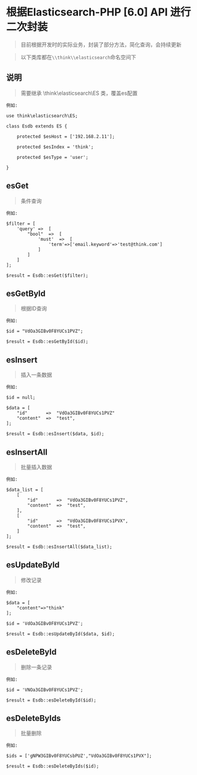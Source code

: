 # 根据Elasticsearch-PHP [6.0] API 进行二次封装

> 目前根据开发时的实际业务，封装了部分方法，简化查询，会持续更新

> 以下类库都在`\\think\\elasticsearch`命名空间下

## 说明
> 需要继承 \\think\\elasticsearch\\ES 类，覆盖es配置

```
例如:

use think\elasticsearch\ES;

class Esdb extends ES {

    protected $esHost = ['192.168.2.11'];

    protected $esIndex = 'think';

    protected $esType = 'user';

}
```

## esGet
> 条件查询

```
例如:

$filter = [
    'query' =>  [
        "bool"  =>  [
            'must'  =>  [
                'term'=>['email.keyword'=>'test@think.com']
            ]
        ]
    ]
];

$result = Esdb::esGet($filter);
```
## esGetById
> 根据ID查询

```
例如:

$id = "VdOa3GIBv0F8YUCs1PVZ";

$result = Esdb::esGetById($id);
```
## esInsert
> 插入一条数据

```
例如:

$id = null;

$data = [
    "id"       =>  "VdOa3GIBv0F8YUCs1PVZ"
    "content"  =>  "test",
];

$result = Esdb::esInsert($data, $id);
```
## esInsertAll
> 批量插入数据

```
例如:

$data_list = [
    [
        "id"       =>  "VdOa3GIBv0F8YUCs1PVZ",
        "content"  =>  "test",
    ],
    [
        "id"       =>  "VdOa3GIBv0F8YUCs1PVX",
        "content"  =>  "test",
    ]
];

$result = Esdb::esInsertAll($data_list);
```
## esUpdateById
> 修改记录

```
例如:

$data = [
    "content"=>"think"
];

$id = 'VdOa3GIBv0F8YUCs1PVZ';

$result = Esdb::esUpdateById($data, $id);
```
## esDeleteById
> 删除一条记录

```
例如:

$id = 'VNOa3GIBv0F8YUCs1PVZ';

$result = Esdb::esDeleteById($id);
```
## esDeleteByIds
> 批量删除

```
例如:

$ids = ['gNPW3GIBv0F8YUCsbPUZ',"VdOa3GIBv0F8YUCs1PVX"];

$result = Esdb::esDeleteByIds($id);
```
